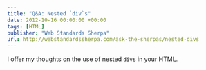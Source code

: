```yaml
---
title: "Q&A: Nested `div`s"
date: 2012-10-16 00:00:00 +00:00
tags: [HTML]
publisher: "Web Standards Sherpa"
url: http://webstandardssherpa.com/ask-the-sherpas/nested-divs
---
```


I offer my thoughts on the use of nested <code>div</code>s in your HTML.
